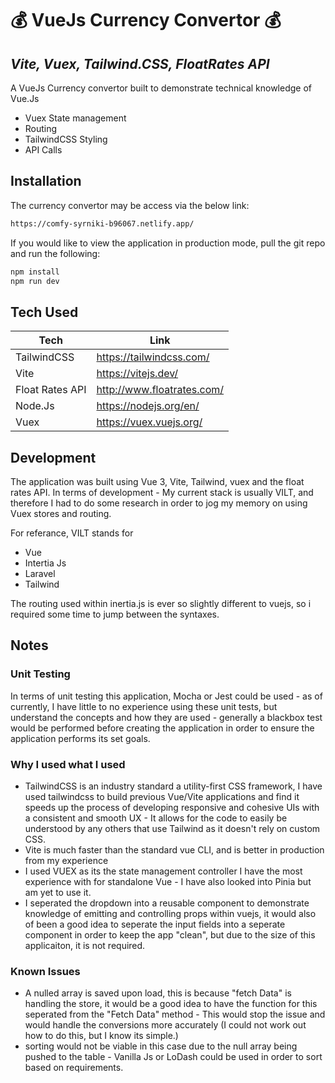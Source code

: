 # 💰 VueJs Currency Convertor 💰
## _Vite, Vuex, Tailwind.CSS, FloatRates API_

A VueJs Currency convertor built to demonstrate technical knowledge of Vue.Js

- Vuex State management
- Routing
- TailwindCSS Styling
- API Calls

## Installation

The currency convertor may be access via the below link:

```sh
https://comfy-syrniki-b96067.netlify.app/
```

If you would like to view the application in production mode, pull the git repo and run the following:

```sh
npm install
npm run dev
```

## Tech Used

| Tech | Link|
| ------ | ------ |
| TailwindCSS | https://tailwindcss.com/ |
| Vite | https://vitejs.dev/ |
| Float Rates API | http://www.floatrates.com/ |
| Node.Js| https://nodejs.org/en/ |
| Vuex| https://vuex.vuejs.org/ |

## Development
The application was built using Vue 3, Vite, Tailwind, vuex and the float rates API.
In terms of development - My current stack is usually VILT, and therefore I had to do some research in order to jog my memory on using Vuex stores and routing.

For referance, VILT stands for
- Vue
- Intertia Js
- Laravel
- Tailwind

The routing used within inertia.js is ever so slightly different to vuejs, so i required some time to jump between the syntaxes.

## Notes

### Unit Testing
In terms of unit testing this application, Mocha or Jest could be used - as of currently, I have little to no experience using these unit tests, but understand the concepts and how they are used - generally a blackbox test would be performed before creating the application in order to ensure the application performs its set goals.

### Why I used what I used
- TailwindCSS is an industry standard a utility-first CSS framework, I have used tailwindcss to build previous Vue/Vite applications and find it speeds up the process of developing responsive and cohesive UIs with a consistent and smooth UX - It allows for the code to easily be understood by any others that use Tailwind as it doesn't rely on custom CSS.
- Vite is much faster than the standard vue CLI, and is better in production from my experience
- I used VUEX as its the state management controller I have the most experience with for standalone Vue - I have also looked into Pinia but am yet to use it.
-   I seperated the dropdown into a reusable component to demonstrate knowledge of emitting and controlling props within vuejs, it would also of been a good idea to seperate the input fields into a seperate component in order to keep the app "clean", but due to the size of this applicaiton, it is not required.

### Known Issues
- A nulled array is saved upon load, this is because "fetch Data" is handling the store, it would be a good idea to have the function for this seperated from the "Fetch Data" method - This would stop the issue and would handle the conversions more accurately (I could not work out how to do this, but I know its simple.)
- sorting would not be viable in this case due to the null array being pushed to the table - Vanilla Js or LoDash could be used in order to sort based on requirements.



